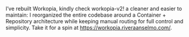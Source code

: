 I’ve rebuilt Workopia, kindly check workopia-v2! a cleaner and easier to maintain: I reorganized the entire codebase around a Container + Repository architecture while keeping manual routing for full control and simplicity. Take it for a spin at https://workopia.riveraanselmo.com/.
